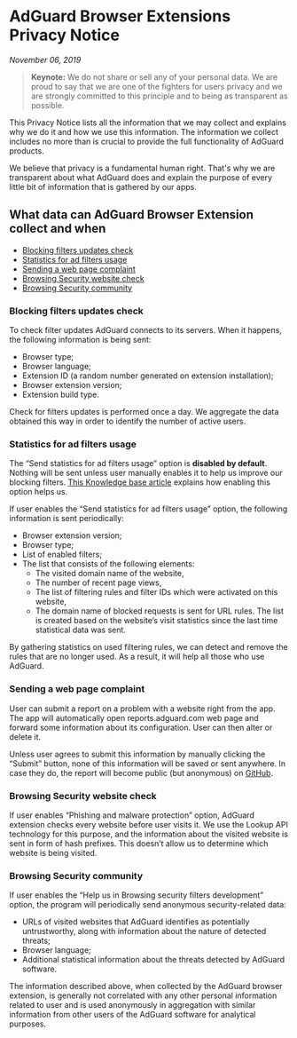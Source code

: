 # AdGuard Browser Extensions Privacy Notice
*November 06, 2019*

> **Keynote:** We do not share or sell any of your personal data. We are proud to say that we are one of the fighters for users privacy and we are strongly committed to this principle and to being as transparent as possible.

This Privacy Notice lists all the information that we may collect and explains why we do it and how we use this information. The information we collect includes no more than is crucial to provide the full functionality of AdGuard products.

We believe that privacy is a fundamental human right. That's why we are transparent about what AdGuard does and explain the purpose of every little bit of information that is gathered by our apps.

## What data can AdGuard Browser Extension collect and when

* [Blocking filters updates check](#filters-updates-check)
* [Statistics for ad filters usage](#ad-filters-stats)
* [Sending a web page complaint](#web-page-complaint)
* [Browsing Security website check](#browsing-security-check)
* [Browsing Security community](#browsing-security-community)

### <a id="filters-updates-check"></a> Blocking filters updates check

To check filter updates AdGuard connects to its servers. When it happens, the following information is being sent:

* Browser type;
* Browser language;
* Extension ID (a random number generated on extension installation);
* Browser extension version;
* Extension build type.

Check for filters updates is performed once a day. We aggregate the data obtained this way in order to identify the number of active users.


### <a id="ad-filters-stats"></a> Statistics for ad filters usage

The “Send statistics for ad filters usage” option is **disabled by default**. Nothing will be sent unless user manually enables it to help us improve our blocking filters. [This Knowledge base article](https://kb.adguard.com/general/filter-rules-statistics) explains how enabling this option helps us.

If user enables the “Send statistics for ad filters usage” option, the following information is sent periodically:

* Browser extension version;
* Browser type;
* List of enabled filters;
* The list that consists of the following elements:
  * The visited domain name of the website,
  * The number of recent page views,
  * The list of filtering rules and filter IDs which were activated on this website,
  * The domain name of blocked requests is sent for URL rules. The list is created based on the website’s visit statistics since the last time statistical data was sent.
 
By gathering statistics on used filtering rules, we can detect and remove the rules that are no longer used. As a result, it will help all those who use AdGuard.


### <a id="web-page-complaint"></a> Sending a web page complaint

User can submit a report on a problem with a website right from the app. The app will automatically open reports.adguard.com web page and forward some information about its configuration. User can then alter or delete it.

Unless user agrees to submit this information by manually clicking the “Submit” button, none of this information will be saved or sent anywhere. In case they do, the report will become public (but anonymous) on [GitHub](https://github.com/adguardteam/adguardfilters/issues).
 
### <a id="browsing-security-check"></a> Browsing Security website check 

If user enables “Phishing and malware protection” option, AdGuard extension checks every website before user visits it. We use the Lookup API technology for this purpose, and the information about the visited website is sent in form of hash prefixes. This doesn’t allow us to determine which website is being visited.

### <a id="browsing-security-community"></a> Browsing Security community

If user enables the “Help us in Browsing security filters development” option, the program will periodically send anonymous security-related data:

* URLs of visited websites that AdGuard identifies as potentially untrustworthy, along with information about the nature of detected threats;
* Browser language;
* Additional statistical information about the threats detected by AdGuard software.

The information described above, when collected by the AdGuard browser extension, is generally not correlated with any other personal information related to user and is used anonymously in aggregation with similar information from other users of the AdGuard software for analytical purposes.
